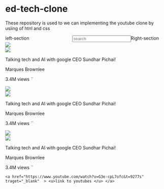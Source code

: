 # ed-tech-clone
These repository is used to we can implementing  the youtube clone by usiing of htnl and css 
<!DOCTYPE html>
<html lang="en">
<head>
    <link rel="preconnect" href="https://fonts.googleapis.com">
    <link rel="preconnect" href="https://fonts.gstatic.com" crossorigin>
    <link href="https://fonts.googleapis.com/css2?family=Roboto:wght@400;500;700&display=swap" rel="stylesheet">
    <title> ed-tech clone</title>
    <link rel="stylesheet" href='./html-css-source/video.css'> 
    

</head>
<body>
    <div class="header" style="
        display: flex;
        flex-direction: row;
        justify-content: space-between;
        ">
        <div class="left-section" style="
        width: 250px;"> 
           left-section
        </div>
        <div class="middle-section" style="
        flex: 1;
        margin-left: 30px;
        margin-right: 30pxS;">
            <input rel="stylesheet" type="text"
            placeholder="search">  </div>
        <div class="right-section"
        style=" width: 150px;"> Right-section </div>
    </div>
    <div class="youtube-video"> 
        <div class="thumbnail-pic"> 
            <img class="thumbnail" rel="stylesheet" src="download (1).jfif">
        </div>
        <div class="video-info-allign" >
            <div class=" profile-allign"> 
                <img class="profile-picture" rel="stylesheet" src="download4.png">
            </div>
            <div class="video-info">
                        <p class="thumbnail-about"> Talking  tech and AI with google CEO Sundhar Pichai!
                        </p> 
                        <p class=" thumbnail-author"> Marques Brownlee </p>
                        <p class=" thumbnail-stats">  3.4M views &#168 </p>
            </div>
        </div>
    </div>
    <div class="youtube-video"> 
        <div class="thumbnail-pic"> 
            <img class="thumbnail" rel="stylesheet" src="download3.png">
        </div>
        <div class="video-info-allign" >
            <div class=" profile-allign"> 
                <img class="profile-picture" rel="stylesheet" src="download4.png">
            </div>
            <div class="video-info">
                        <p class="thumbnail-about"> Talking  tech and AI with google CEO Sundhar Pichai!
                        </p> 
                        <p class=" thumbnail-author"> Marques Brownlee </p>
                        <p class=" thumbnail-stats">  3.4M views &#168 </p>
            </div>
        </div>
    </div>
    <div class="youtube-video"> 
        <div class="thumbnail-pic"> 
            <img class="thumbnail" rel="stylesheet" src="download4.png">
        </div>
        <div class="video-info-allign" >
            <div class=" profile-allign"> 
                <img class="profile-picture" rel="stylesheet" src="download4.png">
            </div>
            <div class="video-info">
                        <p class="thumbnail-about"> Talking  tech and AI with google CEO Sundhar Pichai!
                        </p> 
                        <p class=" thumbnail-author"> Marques Brownlee </p>
                        <p class=" thumbnail-stats">  3.4M views &#168 </p>
            </div>
        </div>
    </div>
    
    
    
    <a href="https://www.youtube.com/watch?v=G3e-cpL7ofc&t=9277s" traget="_blank"  > <u>link to youtubes </u> </a>
</body>
</html>
